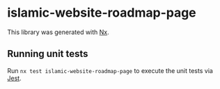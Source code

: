 # islamic-website-roadmap-page

This library was generated with [Nx](https://nx.dev).

## Running unit tests

Run `nx test islamic-website-roadmap-page` to execute the unit tests via [Jest](https://jestjs.io).
